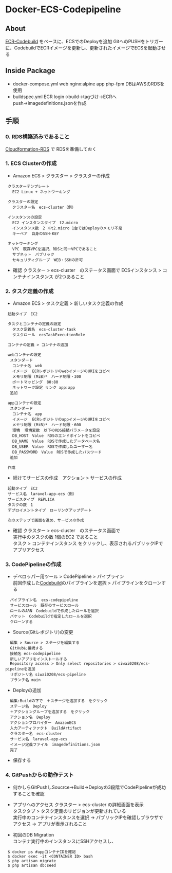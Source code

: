 # **Docker-ECS-Codepipeline**

## **About**

[ECR-Codebuild](https://github.com/siwai0208/ecr-codebuild) をベースに、ECSでのDeployを追加
  GitへのPUSHをトリガーに、CodebuildでECRイメージを更新し、更新されたイメージでECSを起動させる

## **Inside Package**
 * docker-compose.yml
     web nginx:alpine
     app php-fpm
     DBはAWSのRDSを使用
 * buildspec.yml
     ECR login→build→tagづけ→ECRへpush→imagedefinitions.jsonを作成

## **手順**

### 0. RDS構築済みであること

[Cloudformation-RDS](https://github.com/siwai0208/cloudformation/tree/main/rds) で RDSを準備しておく

### 1. ECS Clusterの作成

* Amazon ECS > クラスター > クラスターの作成
```
 クラスターテンプレート
   EC2 Linux + ネットワーキング
  
 クラスターの設定
   クラスター名　ecs-cluster（例）
  
 インスタンスの設定
   EC2 インスタンスタイプ　t2.micro
   インスタンス数　2 ※t2.micro 1台ではDeployのメモリ不足
   キーペア　自身のSSH-KEY
  
 ネットワーキング
   VPC　既存VPCを選択、RDSと同一VPCであること
   サブネット　パブリック
   セキュリティグループ　WEB・SSHの許可
```

* 確認
  クラスター > ecs-cluster　のステータス画面で ECSインスタンス > コンテナインスタンス が2つあること

### 2. タスク定義の作成

* Amazon ECS > タスク定義 > 新しいタスク定義の作成
```
 起動タイプ　EC2
  
 タスクとコンテナの定義の設定
   タスク定義名　ecs-cluster-task
   タスクロール　ecsTaskExecutionRole
  
 コンテナの定義 > コンテナの追加
  
 webコンテナの設定
  スタンダード
   コンテナ名　web
   イメージ  ECRレポジトリのwebイメージのURIをコピペ
   メモリ制限 (MiB)*　ハード制限・300
   ポートマッピング　80:80
   ネットワーク設定 リンク app:app
  追加
  
 appコンテナの設定
  スタンダード
   コンテナ名　app
   イメージ  ECRレポジトリのappイメージのURIをコピペ
   メモリ制限 (MiB)*　ハード制限・600
   環境  環境変数　以下のRDS接続パラメータを設定
   DB_HOST　Value　RDSのエンドポイントをコピペ
   DB_NAME　Value　RDSで作成したデータベース名
   DB_USER　Value　RDSで作成したユーザー名
   DB_PASSWORD　Value　RDSで作成したパスワード
  追加

 作成
```

* 続けてサービスの作成　アクション > サービスの作成
```
 起動タイプ　EC2
 サービス名　laravel-app-ecs（例）
 サービスタイプ　REPLICA
 タスクの数　1
 デプロイメントタイプ　ローリングアップデート
  
 次のステップで画面を進め、サービスの作成
``` 

* 確認
  クラスター > ecs-cluster　のステータス画面で
<br>実行中のタスクの数 1個のEC2 であること
<br>タスク > コンテナインスタンス をクリックし、表示されるパブリックIPでアプリアクセス

### 3. CodePipelineの作成

* デベロッパー用ツール > CodePipeline > パイプライン<br>
  前回作成した[Codebuild](https://github.com/siwai0208/ecr-codebuild)のパイプラインを選択 > パイプラインをクローンする
``` 
  パイプライン名  ecs-codepipeline
  サービスロール　既存のサービスロール
  ロールのARN　Codebuildで作成したロールを選択
  バケット　Codebuildで指定したロールを選択
  クローンする
```
* Source(Gitレポジトリ)の変更
```
  編集 > Source > ステージを編集する
  GitHubに接続する
  接続名 ecs-codepipeline
  新しいアプリをインストールする
  Repository access > Only select repositories > siwai0208/ecs-pipelineを追加
  リポジトリ名 siwai0208/ecs-pipeline
  ブランチ名 main
```
* Deployの追加
```
  編集:Buildの下で　＋ステージを追加する　をクリック
  ステージ名　Deploy
  ＋アクショングループを追加する　をクリック
  アクション名　Deploy
  アクションプロバイダー　AmazonECS
  入力アーティファクト　BuildArtifact
  クラスター名　ecs-cluster
  サービス名　laravel-app-ecs
  イメージ定義ファイル　imagedefinitions.json
  完了
```
* 保存する

### 4. GitPushからの動作テスト

* 何かしらGitPushしSoucrce->Build->Deployの3段階でCodePipelineが成功することを確認

* アプリへのアクセス
  クラスター > ecs-cluster の詳細画面を表示
<br>タスクタブ > タスク定義のリビジョンが更新されている
<br>実行中のコンテナインスタンスを選択 -> パブリックIPを確認しブラウザでアクセス -> アプリが表示されること

* 初回のDB Migration
<br>コンテナ実行中のインスタンスにSSHアクセスし、
```
 $ docker ps #appコンテナIDを確認
 $ docker exec -it <CONTAINER ID> bash
 $ php artisan migrate
 $ php artisan db:seed
```